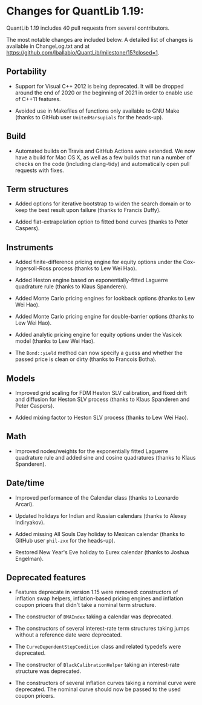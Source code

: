 Changes for QuantLib 1.19:
==========================

QuantLib 1.19 includes 40 pull requests from several contributors.

The most notable changes are included below.
A detailed list of changes is available in ChangeLog.txt and at
<https://github.com/lballabio/QuantLib/milestone/15?closed=1>.

Portability
-----------

- Support for Visual C++ 2012 is being deprecated.  It will be dropped
  around the end of 2020 or the beginning of 2021 in order to enable
  use of C++11 features.

- Avoided use in Makefiles of functions only available to GNU Make
  (thanks to GitHub user `UnitedMarsupials` for the heads-up).

Build
-----

- Automated builds on Travis and GitHub Actions were extended.  We now
  have a build for Mac OS X, as well as a few builds that run a number
  of checks on the code (including clang-tidy) and automatically open
  pull requests with fixes.

Term structures
---------------

- Added options for iterative bootstrap to widen the search domain or
  to keep the best result upon failure (thanks to Francis Duffy).

- Added flat-extrapolation option to fitted bond curves (thanks to
  Peter Caspers).

Instruments
-----------

- Added finite-difference pricing engine for equity options under the
  Cox-Ingersoll-Ross process (thanks to Lew Wei Hao).

- Added Heston engine based on exponentially-fitted Laguerre
  quadrature rule (thanks to Klaus Spanderen).

- Added Monte Carlo pricing engines for lookback options (thanks to
  Lew Wei Hao).

- Added Monte Carlo pricing engine for double-barrier options (thanks
  to Lew Wei Hao).

- Added analytic pricing engine for equity options under the
  Vasicek model (thanks to Lew Wei Hao).

- The `Bond::yield` method can now specify a guess and whether the
  passed price is clean or dirty (thanks to Francois Botha).

Models
------

- Improved grid scaling for FDM Heston SLV calibration, and fixed
  drift and diffusion for Heston SLV process (thanks to Klaus
  Spanderen and Peter Caspers).

- Added mixing factor to Heston SLV process (thanks to Lew Wei Hao).

Math
----

- Improved nodes/weights for the exponentially fitted Laguerre
  quadrature rule and added sine and cosine quadratures (thanks to
  Klaus Spanderen).

Date/time
---------

- Improved performance of the Calendar class (thanks to Leonardo Arcari).

- Updated holidays for Indian and Russian calendars (thanks to Alexey
  Indiryakov).

- Added missing All Souls Day holiday to Mexican calendar (thanks to
  GitHub user `phil-zxx` for the heads-up).

- Restored New Year's Eve holiday to Eurex calendar (thanks to Joshua
  Engelman).

Deprecated features
-------------------

- Features deprecate in version 1.15 were removed: constructors of
  inflation swap helpers, inflation-based pricing engines and
  inflation coupon pricers that didn't take a nominal term structure.

- The constructor of `BMAIndex` taking a calendar was deprecated.

- The constructors of several interest-rate term structures taking
  jumps without a reference date were deprecated.

- The `CurveDependentStepCondition` class and related typedefs were
  deprecated.

- The constructor of `BlackCalibrationHelper` taking an interest-rate
  structure was deprecated.

- The constructors of several inflation curves taking a nominal curve
  were deprecated.  The nominal curve should now be passed to the used
  coupon pricers.

